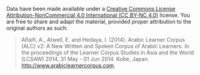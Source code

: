 Data have been made available under a [Creative Commons License Attribution-NonCommercial 4.0 International (CC BY-NC 4.0)](https://creativecommons.org/licenses/by-nc/4.0/) license.
You are free to share and adapt the material, provided proper attribution to the original authors as such: 
>Alfaifi, A., Atwell, E. and Hedaya, I. (2014). Arabic Learner Corpus (ALC) v2: A New Written and Spoken Corpus of Arabic Learners. In the proceedings of the Learner Corpus Studies in Asia and the World (LCSAW) 2014, 31 May - 01 Jun 2014. Kobe, Japan. <http://www.arabiclearnercorpus.com>.